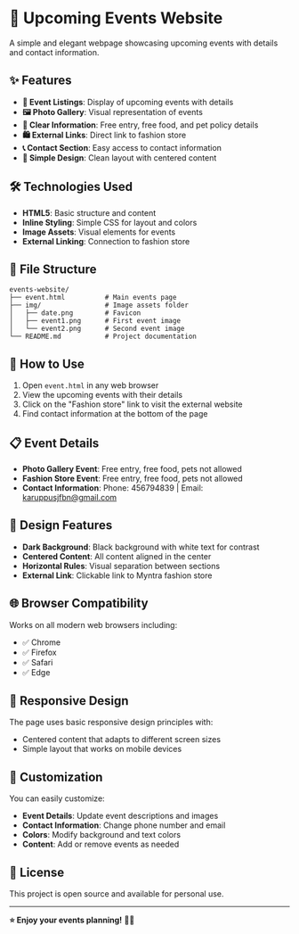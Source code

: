 # 📅 Upcoming Events Website

A simple and elegant webpage showcasing upcoming events with details and contact information.

## ✨ Features

- **📅 Event Listings**: Display of upcoming events with details
- **🖼️ Photo Gallery**: Visual representation of events
- **🎯 Clear Information**: Free entry, free food, and pet policy details
- **🛍️ External Links**: Direct link to fashion store
- **📞 Contact Section**: Easy access to contact information
- **🎨 Simple Design**: Clean layout with centered content

## 🛠️ Technologies Used

- **HTML5**: Basic structure and content
- **Inline Styling**: Simple CSS for layout and colors
- **Image Assets**: Visual elements for events
- **External Linking**: Connection to fashion store

## 📁 File Structure

```
events-website/
├── event.html          # Main events page
├── img/                # Image assets folder
│   ├── date.png        # Favicon
│   ├── event1.png      # First event image
│   └── event2.png      # Second event image
└── README.md           # Project documentation
```

## 🚀 How to Use

1. Open `event.html` in any web browser
2. View the upcoming events with their details
3. Click on the "Fashion store" link to visit the external website
4. Find contact information at the bottom of the page

## 📋 Event Details

- **Photo Gallery Event**: Free entry, free food, pets not allowed
- **Fashion Store Event**: Free entry, free food, pets not allowed
- **Contact Information**: Phone: 456794839 | Email: karuppusjfbn@gmail.com

## 🎨 Design Features

- **Dark Background**: Black background with white text for contrast
- **Centered Content**: All content aligned in the center
- **Horizontal Rules**: Visual separation between sections
- **External Link**: Clickable link to Myntra fashion store

## 🌐 Browser Compatibility

Works on all modern web browsers including:
- ✅ Chrome
- ✅ Firefox
- ✅ Safari
- ✅ Edge

## 📱 Responsive Design

The page uses basic responsive design principles with:
- Centered content that adapts to different screen sizes
- Simple layout that works on mobile devices

## 🔧 Customization

You can easily customize:
- **Event Details**: Update event descriptions and images
- **Contact Information**: Change phone number and email
- **Colors**: Modify background and text colors
- **Content**: Add or remove events as needed

## 📄 License

This project is open source and available for personal use.

---

**⭐ Enjoy your events planning!** 🎉✨

